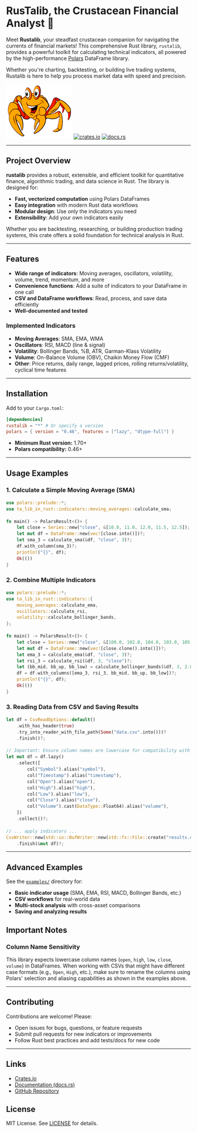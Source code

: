# RusTalib, the Crustacean Financial Analyst 🦀

Meet **Rustalib**, your steadfast crustacean companion for navigating the currents of financial markets! This comprehensive Rust library, `rustalib`, provides a powerful toolkit for calculating technical indicators, all powered by the high-performance [Polars](https://pola.rs/) DataFrame library.

Whether you're charting, backtesting, or building live trading systems, Rustalib is here to help you process market data with speed and precision.

![Technical Indicators Library Icon](images_processed.png) [![crates.io](https://img.shields.io/crates/v/rustalib.svg)](https://crates.io/crates/rustalib)
[![docs.rs](https://docs.rs/rustalib/badge.svg)](https://docs.rs/rustalib)

---

## Project Overview

**rustalib** provides a robust, extensible, and efficient toolkit for quantitative finance, algorithmic trading, and data science in Rust. The library is designed for:
- **Fast, vectorized computation** using Polars DataFrames
- **Easy integration** with modern Rust data workflows
- **Modular design**: Use only the indicators you need
- **Extensibility**: Add your own indicators easily

Whether you are backtesting, researching, or building production trading systems, this crate offers a solid foundation for technical analysis in Rust.

---

## Features

- **Wide range of indicators**: Moving averages, oscillators, volatility, volume, trend, momentum, and more
- **Convenience functions**: Add a suite of indicators to your DataFrame in one call
- **CSV and DataFrame workflows**: Read, process, and save data efficiently
- **Well-documented and tested**

### Implemented Indicators

- **Moving Averages**: SMA, EMA, WMA
- **Oscillators**: RSI, MACD (line & signal)
- **Volatility**: Bollinger Bands, %B, ATR, Garman-Klass Volatility
- **Volume**: On-Balance Volume (OBV), Chaikin Money Flow (CMF)
- **Other**: Price returns, daily range, lagged prices, rolling returns/volatility, cyclical time features

---

## Installation

Add to your `Cargo.toml`:

```toml
[dependencies]
rustalib = "*" # Or specify a version
polars = { version = "0.46", features = ["lazy", "dtype-full"] }
```

- **Minimum Rust version:** 1.70+
- **Polars compatibility:** 0.46+

---

## Usage Examples

### 1. Calculate a Simple Moving Average (SMA)
```rust
use polars::prelude::*;
use ta_lib_in_rust::indicators::moving_averages::calculate_sma;

fn main() -> PolarsResult<()> {
    let close = Series::new("close", &[10.0, 11.0, 12.0, 11.5, 12.5]);
    let mut df = DataFrame::new(vec![close.into()])?;
    let sma_3 = calculate_sma(&df, "close", 3)?;
    df.with_column(sma_3)?;
    println!("{}", df);
    Ok(())
}
```

### 2. Combine Multiple Indicators
```rust
use polars::prelude::*;
use ta_lib_in_rust::indicators::{
    moving_averages::calculate_ema,
    oscillators::calculate_rsi,
    volatility::calculate_bollinger_bands,
};

fn main() -> PolarsResult<()> {
    let close = Series::new("close", &[100.0, 102.0, 104.0, 103.0, 105.0]);
    let mut df = DataFrame::new(vec![close.clone().into()])?;
    let ema_3 = calculate_ema(&df, "close", 3)?;
    let rsi_3 = calculate_rsi(&df, 3, "close")?;
    let (bb_mid, bb_up, bb_low) = calculate_bollinger_bands(&df, 3, 2.0, "close")?;
    df = df.with_columns([ema_3, rsi_3, bb_mid, bb_up, bb_low])?;
    println!("{}", df);
    Ok(())
}
```

### 3. Reading Data from CSV and Saving Results
```rust
let df = CsvReadOptions::default()
    .with_has_header(true)
    .try_into_reader_with_file_path(Some("data.csv".into()))?
    .finish()?;

// Important: Ensure column names are lowercase for compatibility with indicators
let mut df = df.lazy()
    .select([
        col("Symbol").alias("symbol"),
        col("Timestamp").alias("timestamp"),
        col("Open").alias("open"),
        col("High").alias("high"),
        col("Low").alias("low"),
        col("Close").alias("close"),
        col("Volume").cast(DataType::Float64).alias("volume"),
    ])
    .collect()?;

// ... apply indicators ...
CsvWriter::new(std::io::BufWriter::new(std::fs::File::create("results.csv")?))
    .finish(&mut df)?;
```

---

## Advanced Examples

See the [`examples/`](examples/) directory for:
- **Basic indicator usage** (SMA, EMA, RSI, MACD, Bollinger Bands, etc.)
- **CSV workflows** for real-world data
- **Multi-stock analysis** with cross-asset comparisons
- **Saving and analyzing results**

## Important Notes

### Column Name Sensitivity
This library expects lowercase column names (`open`, `high`, `low`, `close`, `volume`) in DataFrames. When working with CSVs that might have different case formats (e.g., `Open`, `High`, etc.), make sure to rename the columns using Polars' selection and aliasing capabilities as shown in the examples above.

---

## Contributing

Contributions are welcome! Please:
- Open issues for bugs, questions, or feature requests
- Submit pull requests for new indicators or improvements
- Follow Rust best practices and add tests/docs for new code

---

## Links
- [Crates.io](https://crates.io/crates/rustalib)
- [Documentation (docs.rs)](https://docs.rs/rustalib)
- [GitHub Repository](https://github.com/rustic-ml/rustalib)

## License

MIT License. See [LICENSE](LICENSE) for details.
